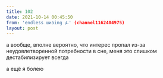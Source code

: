 ```yaml
---
title: 102
date: 2021-10-14 00:45:50
from: 'endless шизing ⍼' (channel1162404975)
layout: post
---
```


а вообще, вполне вероятно, что интерес пропал из-за неудовлетворенной потребности в сне, меня это слишком дестабилизирует всегда

а ещё я болею

